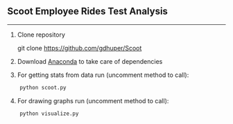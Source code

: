 ## Scoot Employee Rides Test Analysis

---

1. Clone repository
	
	git clone https://github.com/gdhuper/Scoot

2. Download [Anaconda](https://www.continuum.io/downloads) to take care of dependencies

3. For getting stats from data run (uncomment method to call):
```python
	python scoot.py 

```

4. For drawing graphs run (uncomment method to call):
```python
	python visualize.py

```

